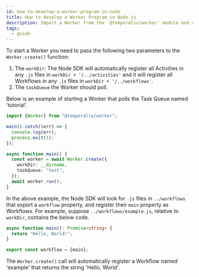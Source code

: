 ```yaml
---
id: how-to-develop-a-worker-program-in-node
title: How to develop a Worker Program in Node.js
description: Import a Worker from the `@temporalio/worker` module and call `Worker.create()` to create a new Worker in Node.js.
tags:
  - guide
---
```


To start a Worker you need to pass the following two parameters to the `Worker.create()` function:

1. The `workDir`: The Node SDK will automatically register all Activities in any `.js` files in `workDir + '/../activities'` and it will register all Workflows in any `.js` files in `workDir + '/../workflows'`.
2. The `taskQueue` the Worker should poll.

Below is an example of starting a Worker that polls the Task Queue named 'tutorial'.

```typescript
import {Worker} from "@temporalio/worker";

main().catch((err) => {
  console.log(err);
  process.exit(1);
});

async function main() {
  const worker = await Worker.create({
    workDir: __dirname,
    taskQueue: "test",
  });
  await worker.run();
}
```

In the above example, the Node SDK will look for `.js` files in `../workflows` that export a `workflow` property, and register their `main` property as Workflows.
For example, suppose `../workflows/example.js`, relative to `workDir`, contains the below code.

```typescript
async function main(): Promise<string> {
  return "Hello, World!";
}

export const workflow = {main};
```

The `Worker.create()` call will automatically register a Workflow named 'example' that returns the string 'Hello, World'.
